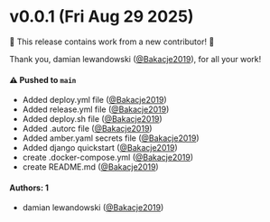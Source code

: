 # v0.0.1 (Fri Aug 29 2025)

:tada: This release contains work from a new contributor! :tada:

Thank you, damian lewandowski ([@Bakacje2019](https://github.com/Bakacje2019)), for all your work!

#### ⚠️ Pushed to `main`

- Added deploy.yml file ([@Bakacje2019](https://github.com/Bakacje2019))
- Added release.yml file ([@Bakacje2019](https://github.com/Bakacje2019))
- Added deploy.sh file ([@Bakacje2019](https://github.com/Bakacje2019))
- Added .autorc file ([@Bakacje2019](https://github.com/Bakacje2019))
- Added amber.yaml secrets file ([@Bakacje2019](https://github.com/Bakacje2019))
- Added django quickstart ([@Bakacje2019](https://github.com/Bakacje2019))
- create .docker-compose.yml ([@Bakacje2019](https://github.com/Bakacje2019))
- create README.md ([@Bakacje2019](https://github.com/Bakacje2019))

#### Authors: 1

- damian lewandowski ([@Bakacje2019](https://github.com/Bakacje2019))
